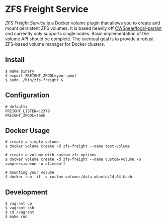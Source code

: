# ZFS Freight Service

_ZFS Freight Service_ is a Docker volume plugin that allows you to create and mount persistent ZFS volumes. It is
based heavily off [CWSpear/local-persist](https://github.com/CWSpear/local-persist) and currently 
only supports single nodes. Basic implementation of the volume API should be complete. The eventual goal is to provide a robust ZFS-based volume manager for Docker clusters.

## Install

```
$ make binary
$ export FREIGHT_ZPOOL=your-pool
$ sudo ./bin/zfs-freight &
```

## Configuration

```
# defaults
FREIGHT_LISTEN=:2379
FREIGHT_ZPOOL=tank
```

## Docker Usage

```
# create a simple volume
$ docker volume create -d zfs-freight --name test-volume

# create a volume with custom zfs options
$ docker volume create -d zfs-freight --name custom-volume -o compression=on -o atime=off

# mounting your volume
$ docker run -it -v custom-volume:/data ubuntu:14.04 bash

```

## Development

```
$ vagrant up
$ vagrant ssh
$ cd /vagrant
$ make run
```
